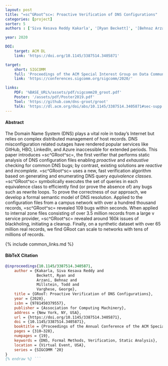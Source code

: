 ```yaml
---
layout: post
title: "=sc^GRoot^sc=: Proactive Verification of DNS Configurations"
categories: [project]
sorter: 5
authors : ['Siva Kesava Reddy Kakarla', '[Ryan Beckett]', '[Behnaz Arzani]', '[Todd Millstein]', '[George Varghese]']

year: 2020

DOI:
    target: ACM DL
    link: 'https://doi.org/10.1145/3387514.3405871'

target:
    short: SIGCOMM
    full: 'Proceedings of the ACM Special Interest Group on Data Communication, 2020'
    link: 'https://conferences.sigcomm.org/sigcomm/2020/'

links:
    PDF: '%BASE_URL%/assets/pdf/sigcomm20_groot.pdf'
    Poster: '/assets/pdf/Poster2019.pdf'
    Tool: 'https://github.com/dns-groot/groot'
    Talk: 'https://dl.acm.org/doi/abs/10.1145/3387514.3405871#sec-supp'
---
```


#### Abstract

The Domain Name System (DNS) plays a vital role in today’s Internet but relies on complex distributed management of host records. DNS
misconfiguration related outages have rendered popular services
like GitHub, HBO, LinkedIn, and Azure inaccessible for extended periods. 
This paper introduces =sc^GRoot^sc=, the first verifier that performs static analysis of DNS configuration files enabling _proactive_ and _exhaustive_
checking for common DNS bugs; by contrast, existing solutions
are _reactive_ and _incomplete_. =sc^GRoot^sc= uses a new, fast verification
algorithm based on generating and enumerating DNS query _equivalence classes_. =sc^GRoot^sc= symbolically executes the set of queries in each
equivalence class to efficiently find (or prove the absence of) any
bugs such as rewrite loops. To prove the correctness of our approach, we develop a formal semantic model of DNS
resolution. Applied to the configuration files from
a campus network with over a hundred thousand records,
=sc^GRoot^sc=  revealed 109 bugs within seconds. When
applied to internal zone files consisting of over $3.5$ million records
from a large v service provider, =sc^GRoot^sc=  revealed around $160k$ issues of
blackholing, initiating a cleanup. Finally,
on a synthetic dataset with over $65$ million real records,
we find GRoot can scale to networks with tens of millions of
records.

{% include common_links.md %}

#### BibTeX Citation

```bibtex {% raw %}
@inproceedings{10.1145/3387514.3405871,
    author = {Kakarla, Siva Kesava Reddy and 
              Beckett, Ryan and
              Arzani, Behnaz and
              Millstein, Todd and
              Varghese, George},
    title = {GRooT: Proactive Verification of DNS Configurations},
    year = {2020},
    isbn = {9781450379557},
    publisher = {Association for Computing Machinery},
    address = {New York, NY, USA},
    url = {https://doi.org/10.1145/3387514.3405871},
    doi = {10.1145/3387514.3405871},
    booktitle = {Proceedings of the Annual Conference of the ACM Special Interest Group on Data Communication on the Applications, Technologies, Architectures, and Protocols for Computer Communication},
    pages = {310–328},
    numpages = {19},
    keywords = {DNS, Formal Methods, Verification, Static Analysis},
    location = {Virtual Event, USA},
    series = {SIGCOMM ’20}
}
{% endraw %} ```

